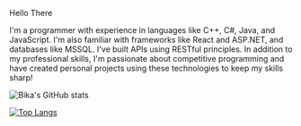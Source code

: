 Hello There 

I'm a programmer with experience in languages like C++, C#, Java, and JavaScript. I'm also familiar with frameworks like React and ASP.NET, and databases like MSSQL. I've built APIs using RESTful principles.  In addition to my professional skills, I'm passionate about competitive programming and have created personal projects using these technologies to keep my skills sharp!

![Bika's GitHub stats](https://github-readme-stats.vercel.app/api?username=BikaAfrin&theme=moltack&show_icons=true)

[![Top Langs](https://github-readme-stats.vercel.app/api/top-langs/?username=BikaAfrin&layout=compact)](https://github.com/anuraghazra/github-readme-stats)
